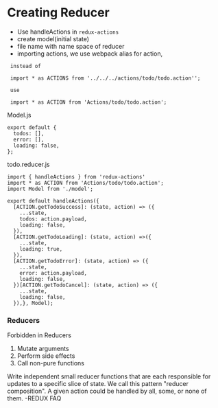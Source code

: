 # Creating Reducer

- Use handleActions in `redux-actions`
- create model(initial state)
- file name with name space of reducer
- importing actions, we use webpack alias for action,

```
 instead of

 import * as ACTIONS from '../../../actions/todo/todo.action'';

 use

 import * as ACTION from 'Actions/todo/todo.action';
```

Model.js

```
export default {
  todos: [],
  error: [],
  loading: false,
};
```

todo.reducer.js

```
import { handleActions } from 'redux-actions'
import * as ACTION from 'Actions/todo/todo.action';
import Model from './model';

export default handleActions({
  [ACTION.getTodoSuccess]: (state, action) => ({
    ...state,
    todos: action.payload,
    loading: false,
  }),
  [ACTION.getTodoLoading]: (state, action) =>({
    ...state,
    loading: true,
  }),
  [ACTION.getTodoError]: (state, action) => ({
    ...state,
    error: action.payload,
    loading: false,
  })[ACTION.getTodoCancel]: (state, action) => ({
    ...state,
    loading: false,
  }),}, Model);
```

### Reducers

Forbidden in Reducers

1. Mutate arguments
2. Perform side effects
3. Call non-pure functions

Write independent small reducer functions that are each responsible for updates to a specific slice of state. We call this pattern "reducer composition". A given action could be handled by all, some, or none of them. -REDUX FAQ
